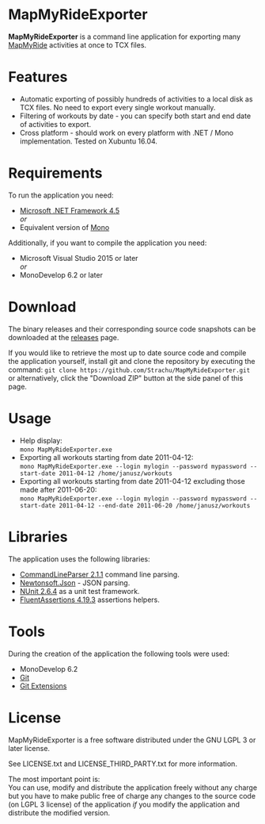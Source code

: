 # MapMyRideExporter
**MapMyRideExporter** is a command line application for exporting many [MapMyRide](http://www.mapmyride.com/us/) activities at once to TCX files.

# Features
- Automatic exporting of possibly hundreds of activities to a local disk as TCX files. No need to export every single workout manually.
- Filtering of workouts by date - you can specify both start and end date of activities to export.
- Cross platform - should work on every platform with .NET / Mono implementation. Tested on Xubuntu 16.04.

# Requirements
To run the application you need:
- [Microsoft .NET Framework 4.5](https://www.microsoft.com/en-us/download/details.aspx?id=30653)  
 *or*
- Equivalent version of [Mono](http://www.mono-project.com/download/)  

Additionally, if you want to compile the application you need:
- Microsoft Visual Studio 2015 or later  
 *or*
- MonoDevelop 6.2 or later

# Download
The binary releases and their corresponding source code snapshots can be downloaded at the  [releases](https://github.com/Strachu/MapMyRideExporter/releases) page.

If you would like to retrieve the most up to date source code and compile the application yourself, install git
and clone the repository by executing the command:
`git clone https://github.com/Strachu/MapMyRideExporter.git` or alternatively, click the "Download ZIP" button at the side
panel of this page.

# Usage
* Help display:  
``mono MapMyRideExporter.exe``
* Exporting all workouts starting from date 2011-04-12:  
``mono MapMyRideExporter.exe --login mylogin --password mypassword --start-date 2011-04-12 /home/janusz/workouts``
* Exporting all workouts starting from date 2011-04-12 excluding those made after 2011-06-20:  
``mono MapMyRideExporter.exe --login mylogin --password mypassword --start-date 2011-04-12 --end-date 2011-06-20 /home/janusz/workouts``

# Libraries
The application uses the following libraries:
- [CommandLineParser 2.1.1](https://github.com/gsscoder/commandline) command line parsing.
- [Newtonsoft.Json](http://www.newtonsoft.com/json) - JSON parsing.
- [NUnit 2.6.4](http://www.nunit.org/) as a unit test framework.
- [FluentAssertions 4.19.3](http://fluentassertions.com/) assertions helpers.

# Tools
During the creation of the application the following tools were used:
- MonoDevelop 6.2
- [Git](https://git-scm.com/)
- [Git Extensions](https://github.com/gitextensions/gitextensions)

# License
MapMyRideExporter is a free software distributed under the GNU LGPL 3 or later license.

See LICENSE.txt and LICENSE_THIRD_PARTY.txt for more information.

The most important point is:  
You can use, modify and distribute the application freely without any charge but you have to make public free of charge any changes to the source code (on LGPL 3 license) of the application *if* you modify the application and distribute the modified version.
